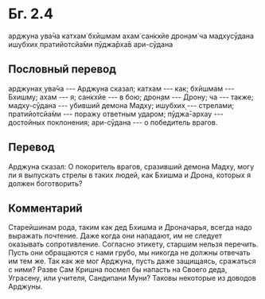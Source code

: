 # Бг. 2.4

арджуна ува̄ча
катхам̇ бхӣшмам ахам̇ сан̇кхйе
дрон̣ам̇ ча мадхусӯдана
ишубхих̣ пратийотсйа̄ми
пӯджа̄рха̄в ари-сӯдана

## Пословный перевод

арджунах̣ ува̄ча --- Арджуна сказал; катхам --- как; бхӣшмам --- Бхишму;
ахам --- я; сан̇кхйе --- в бою; дрон̣ам --- Дрону; ча --- также;
мадху-сӯдана --- убивший демона Мадху; ишубхих̣ --- стрелами;
пратийотсйа̄ми --- поражу ответным ударом; пӯджа̄-архау --- достойных
поклонения; ари-сӯдана --- о победитель врагов.

## Перевод

Арджуна сказал: О покоритель врагов, сразивший демона Мадху, могу ли я
выпускать стрелы в таких людей, как Бхишма и Дрона, которых я должен
боготворить?

## Комментарий

Старейшинам рода, таким как дед Бхишма и Дроначарья, всегда надо
выражать почтение. Даже когда они нападают, им не следует оказывать
сопротивление. Согласно этикету, старшим нельзя перечить. Пусть они
обращаются с нами грубо, мы никогда не должны отвечать им тем же. Так
как же мог Арджуна, пусть даже защищаясь, сражаться с ними? Разве Сам
Кришна посмел бы напасть на Своего деда, Уграсену, или учителя,
Сандипани Муни? Таковы некоторые из доводов Арджуны.
